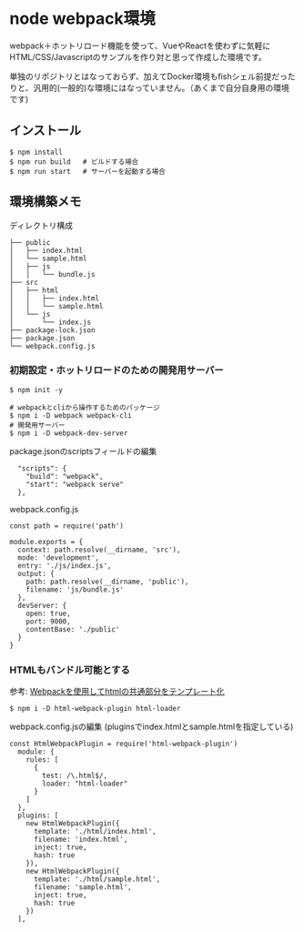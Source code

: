 
# node webpack環境
webpack＋ホットリロード機能を使って、VueやReactを使わずに気軽にHTML/CSS/Javascriptのサンプルを作り対と思って作成した環境です。

単独のリポジトリとはなっておらず、加えてDocker環境もfishシェル前提だったりと、汎用的(一般的)な環境にはなっていません。（あくまで自分自身用の環境です)

## インストール
```
$ npm install
$ npm run build   # ビルドする場合
$ npm run start   # サーバーを起動する場合
```

## 環境構築メモ
ディレクトリ構成
```
├── public
│   ├── index.html
│   └── sample.html
│   ├── js
│   │   └── bundle.js
├── src
│   ├── html
│   │   ├── index.html
│   │   └── sample.html
│   └── js
│       └── index.js
├── package-lock.json
├── package.json
└── webpack.config.js
```

### 初期設定・ホットリロードのための開発用サーバー
```
$ npm init -y

# webpackとcliから操作するためのパッケージ
$ npm i -D webpack webpack-cli
# 開発用サーバー
$ npm i -D webpack-dev-server
```

package.jsonのscriptsフィールドの編集
```
  "scripts": {
    "build": "webpack",
    "start": "webpack serve"
  },
```

webpack.config.js
```
const path = require('path')

module.exports = {
  context: path.resolve(__dirname, 'src'),
  mode: 'development',
  entry: './js/index.js',
  output: {
    path: path.resolve(__dirname, 'public'),
    filename: 'js/bundle.js'
  },
  devServer: {
    open: true,
    port: 9000,
    contentBase: './public'
  }
}
```


### HTMLもバンドル可能とする
参考: [Webpackを使用してhtmlの共通部分をテンプレート化](https://chocolat5.com/tips/webpack-html-template/)

```
$ npm i -D html-webpack-plugin html-loader
```

webpack.config.jsの編集
(pluginsでindex.htmlとsample.htmlを指定している)
```
const HtmlWebpackPlugin = require('html-webpack-plugin')
  module: {
    rules: [
      {
        test: /\.html$/,
        loader: "html-loader"
      }
    ]
  },
  plugins: [
    new HtmlWebpackPlugin({
      template: './html/index.html',
      filename: 'index.html',
      inject: true,
      hash: true
    }),
    new HtmlWebpackPlugin({
      template: './html/sample.html',
      filename: 'sample.html',
      inject: true,
      hash: true
    })
  ],
```
